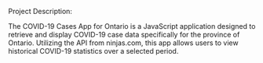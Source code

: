 Project Description:

The COVID-19 Cases App for Ontario is a JavaScript application designed to retrieve and display COVID-19 case data specifically for the province of Ontario. Utilizing the API from ninjas.com, this app allows users to view historical COVID-19 statistics over a selected period.
